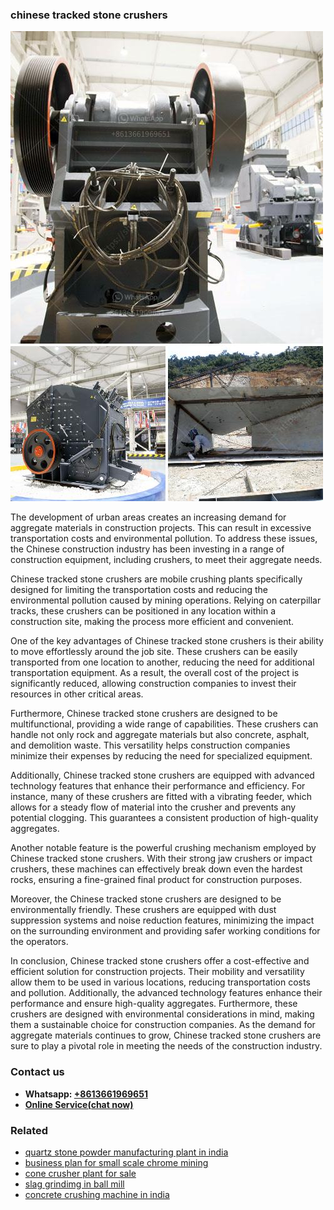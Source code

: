 <h3>chinese tracked stone crushers</h3><img src='1708499295.jpg' alt=''><p>The development of urban areas creates an increasing demand for aggregate materials in construction projects. This can result in excessive transportation costs and environmental pollution. To address these issues, the Chinese construction industry has been investing in a range of construction equipment, including crushers, to meet their aggregate needs.</p><p>Chinese tracked stone crushers are mobile crushing plants specifically designed for limiting the transportation costs and reducing the environmental pollution caused by mining operations. Relying on caterpillar tracks, these crushers can be positioned in any location within a construction site, making the process more efficient and convenient.</p><p>One of the key advantages of Chinese tracked stone crushers is their ability to move effortlessly around the job site. These crushers can be easily transported from one location to another, reducing the need for additional transportation equipment. As a result, the overall cost of the project is significantly reduced, allowing construction companies to invest their resources in other critical areas.</p><p>Furthermore, Chinese tracked stone crushers are designed to be multifunctional, providing a wide range of capabilities. These crushers can handle not only rock and aggregate materials but also concrete, asphalt, and demolition waste. This versatility helps construction companies minimize their expenses by reducing the need for specialized equipment.</p><p>Additionally, Chinese tracked stone crushers are equipped with advanced technology features that enhance their performance and efficiency. For instance, many of these crushers are fitted with a vibrating feeder, which allows for a steady flow of material into the crusher and prevents any potential clogging. This guarantees a consistent production of high-quality aggregates.</p><p>Another notable feature is the powerful crushing mechanism employed by Chinese tracked stone crushers. With their strong jaw crushers or impact crushers, these machines can effectively break down even the hardest rocks, ensuring a fine-grained final product for construction purposes.</p><p>Moreover, the Chinese tracked stone crushers are designed to be environmentally friendly. These crushers are equipped with dust suppression systems and noise reduction features, minimizing the impact on the surrounding environment and providing safer working conditions for the operators.</p><p>In conclusion, Chinese tracked stone crushers offer a cost-effective and efficient solution for construction projects. Their mobility and versatility allow them to be used in various locations, reducing transportation costs and pollution. Additionally, the advanced technology features enhance their performance and ensure high-quality aggregates. Furthermore, these crushers are designed with environmental considerations in mind, making them a sustainable choice for construction companies. As the demand for aggregate materials continues to grow, Chinese tracked stone crushers are sure to play a pivotal role in meeting the needs of the construction industry.</p><h3>Contact us</h3><ul><li><strong>Whatsapp:&nbsp;<a href="https://wa.me/8613661969651">+8613661969651</a></strong></li><li><a href="https://swt.shibang-china.com/?git&amp;zhl&amp;chinese tracked stone crushers"><strong>Online Service(chat now)</strong></a></li></ul><h3>Related</h3><ul><li><a href='quartz stone powder manufacturing plant in india.md'>quartz stone powder manufacturing plant in india</a></li><li><a href='business plan for small scale chrome mining.md'>business plan for small scale chrome mining</a></li><li><a href='cone crusher plant for sale.md'>cone crusher plant for sale</a></li><li><a href='slag grindimg in ball mill.md'>slag grindimg in ball mill</a></li><li><a href='concrete crushing machine in india.md'>concrete crushing machine in india</a></li></ul>